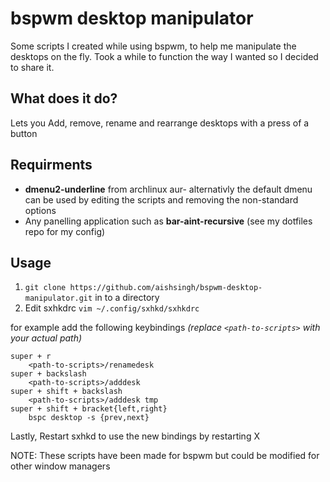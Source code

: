 bspwm desktop manipulator
=========================

Some scripts I created while using bspwm, to help me manipulate the desktops on the fly. Took a while to function the way I wanted so I decided to share it.

What does it do?
---------------
Lets you Add, remove, rename and rearrange desktops with a press of a button

Requirments
-----------
* **dmenu2-underline** from archlinux aur- alternativly the default dmenu can be used by editing the scripts and removing the non-standard options
* Any panelling application such as **bar-aint-recursive** (see my dotfiles repo for my config)

Usage
------------
1. `git clone https://github.com/aishsingh/bspwm-desktop-manipulator.git` in to a directory
2. Edit sxhkdrc `vim ~/.config/sxhkd/sxhkdrc`

for example add the following keybindings *(replace `<path-to-scripts>` with your actual path)*
```
super + r
	<path-to-scripts>/renamedesk
super + backslash
	<path-to-scripts>/adddesk
super + shift + backslash
	<path-to-scripts>/adddesk tmp
super + shift + bracket{left,right}
    bspc desktop -s {prev,next}
```
Lastly, Restart sxhkd to use the new bindings by restarting X

NOTE: These scripts have been made for bspwm but could be modified for other window managers
